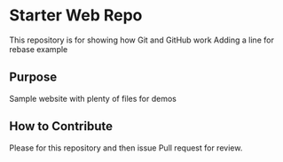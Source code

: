 # Starter Web Repo

This repository is for showing how Git and GitHub work
Adding a line for rebase example
## Purpose

Sample website with plenty of files for demos


## How to Contribute

Please for this repository and then issue Pull request for
review.